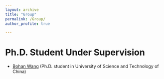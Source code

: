 ```yaml
---
layout: archive
title: "Group"
permalink: /Group/
author_profile: true

---
```



Ph.D. Student Under Supervision
======
* [Bohan Wang](https://bhwangfy.github.io) (Ph.D. student in University of Science and Technology of China)



